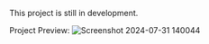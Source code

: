 This project is still in development.

Project Preview:
![Screenshot 2024-07-31 140044](https://github.com/user-attachments/assets/251e366f-dfb2-4985-9e87-3b7004b9ba37)
